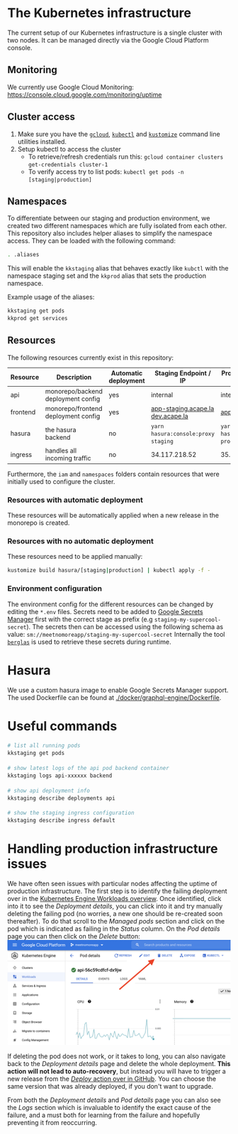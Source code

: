 # The Kubernetes infrastructure

The current setup of our Kubernetes infrastructure is a single cluster with two nodes. It can be managed directly via the Google Cloud Platform console.

## Monitoring

We currently use Google Cloud Monitoring: https://console.cloud.google.com/monitoring/uptime

## Cluster access

1. Make sure you have the [`gcloud`](https://cloud.google.com/sdk/docs/install), [`kubectl`](https://kubernetes.io/docs/tasks/tools/) and [`kustomize`](https://kubectl.docs.kubernetes.io/installation/kustomize/) command line utilities installed.
2. Setup kubectl to access the cluster
   - To retrieve/refresh credentials run this: `gcloud container clusters get-credentials cluster-1`
   - To verify access try to list pods: `kubectl get pods -n [staging|production]`

## Namespaces

To differentiate between our staging and production environment, we created two different namespaces which are fully isolated from each other.
This repository also includes helper aliases to simplify the namespace access. They can be loaded with the following command:

```bash
. .aliases
```

This will enable the `kkstaging` alias that behaves exactly like `kubctl` with the namespace staging set and the `kkprod` alias that sets the production namespace.

Example usage of the aliases:

```bash
kkstaging get pods
kkprod get services
```

## Resources

The following resources currently exist in this repository:

| Resource | Description                         | Automatic deployment | Staging Endpoint / IP                                                                        | Production Endpoint / IP               |
| -------- | ----------------------------------- | -------------------- | -------------------------------------------------------------------------------------------- | -------------------------------------- |
| api      | monorepo/backend deployment config  | yes                  | internal                                                                                     | internal                               |
| frontend | monorepo/frontend deployment config | yes                  | [app-staging.acape.la](https://app-staging.acape.la)<br>[dev.acape.la](https://dev.acape.la) | [app.acape.la](https://app.acape.la)   |
| hasura   | the hasura backend                  | no                   | `yarn hasura:console:proxy staging`                                                          | `yarn hasura:console:proxy production` |
| ingress  | handles all incoming traffic        | no                   | 34.117.218.52                                                                                | 35.241.35.179                          |

Furthermore, the `iam` and `namespaces` folders contain resources that were initially used to configure the cluster.

### Resources with automatic deployment

These resources will be automatically applied when a new release in the monorepo is created.

### Resources with no automatic deployment

These resources need to be applied manually:

```bash
kustomize build hasura/[staging|production] | kubectl apply -f -
```

### Environment configuration

The environment config for the different resources can be changed by editing the `*.env` files.
Secrets need to be added to [Google Secrets Manager](https://console.cloud.google.com/security/secret-manager?orgonly=true&project=meetnomoreapp&supportedpurview=organizationId) first with the correct stage as prefix (e.g `staging-my-supercool-secret`).
The secrets then can be accessed using the following schema as value: `sm://meetnomoreapp/staging-my-supercool-secret`
Internally the tool [`berglas`](https://github.com/GoogleCloudPlatform/berglas) is used to retrieve these secrets during runtime.

# Hasura

We use a custom hasura image to enable Google Secrets Manager support. The used Dockerfile can be found at [./docker/graphql-engine/Dockerfile](./docker/graphql-engine/Dockerfile).

# Useful commands

```bash
# list all running pods
kkstaging get pods

# show latest logs of the api pod backend container
kkstaging logs api-xxxxxx backend

# show api deployment info
kkstaging describe deployments api

# show the staging ingress configuration
kkstaging describe ingress default
```

# Handling production infrastructure issues

We have often seen issues with particular nodes affecting the uptime of production infrastructure. The first step is to
identify the failing deployment over in the [Kubernetes Engine Workloads overview](https://console.cloud.google.com/kubernetes/workload/overview?project=meetnomoreapp).
Once identified, click into it to see the _Deployment details_, you can click into it and try manually deleting the
failing pod (no worries, a new one should be re-created soon thereafter). To do that scroll to the _Managed pods_
section and click on the pod which is indicated as failing in the _Status_ column. On the _Pod details_ page you can
then click on the _Delete_ button: ![pod-details](./docs/pod-details.png)

If deleting the pod does not work, or it takes to long, you can also navigate back to the _Deployment details_ page and
delete the whole deployment. **This action will not lead to auto-recovery**, but instead you will have to trigger a new
release from the [_Deploy_ action over in GitHub](https://github.com/acapela/monorepo/actions/workflows/deploy.yaml).
You can choose the same version that was already deployed, if you don't want to upgrade.

From both the _Deployment details_ and _Pod details_ page you can also see the _Logs_ section which is invaluable to
identify the exact cause of the failure, and a must both for learning from the failure and hopefully preventing it from
reoccurring.
